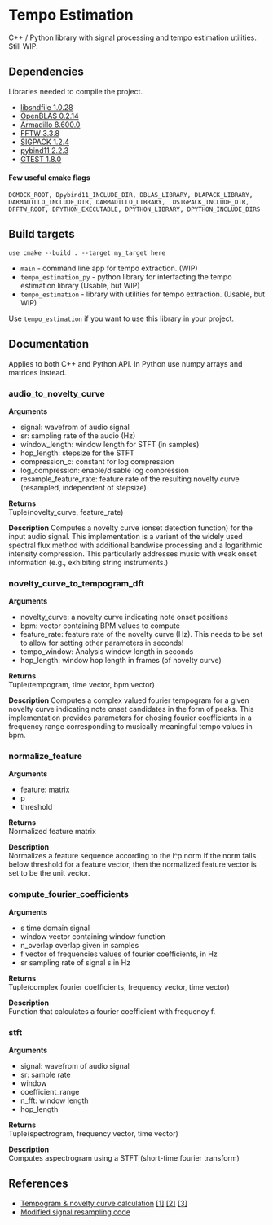 # Tempo Estimation
C++ / Python library with signal processing and tempo estimation utilities.  
Still WIP.

## Dependencies
Libraries needed to compile the project.
* [libsndfile 1.0.28](http://www.mega-nerd.com/libsndfile/)
* [OpenBLAS 0.2.14](https://www.openblas.net/)
* [Armadillo 8.600.0](http://arma.sourceforge.net/)
* [FFTW 3.3.8](http://www.fftw.org/)
* [SIGPACK 1.2.4](http://sigpack.sourceforge.net/)
* [pybind11 2.2.3](https://github.com/pybind/pybind11)
* [GTEST 1.8.0](https://github.com/google/googletest)

#### Few useful cmake flags
`DGMOCK_ROOT, Dpybind11_INCLUDE_DIR, DBLAS_LIBRARY, DLAPACK_LIBRARY, DARMADILLO_INCLUDE_DIR, DARMADILLO_LIBRARY, 
DSIGPACK_INCLUDE_DIR, DFFTW_ROOT, DPYTHON_EXECUTABLE, DPYTHON_LIBRARY, DPYTHON_INCLUDE_DIRS`

## Build targets
`use cmake --build . --target my_target here`
* `main` - command line app for tempo extraction. (WIP)
* `tempo_estimation_py` - python library for interfacting the tempo estimation library (Usable, but WIP)
* `tempo_estimation` - library with utilities for tempo extraction. (Usable, but WIP)

Use `tempo_estimation` if you want to use this library in your project.

## Documentation
Applies to both C++ and Python API. In Python use numpy arrays and matrices instead.

### audio_to_novelty_curve
**Arguments**
- signal: wavefrom of audio signal
- sr: sampling rate of the audio (Hz)
- window_length: window length for STFT (in samples)
- hop_length: stepsize for the STFT
- compression_c: constant for log compression
- log_compression: enable/disable log compression
- resample_feature_rate: feature rate of the resulting novelty curve (resampled, independent of stepsize)

**Returns**  
Tuple(novelty_curve, feature_rate)

**Description**
Computes a novelty curve (onset detection function) for the input audio signal. This implementation is a
variant of the widely used spectral flux method with additional bandwise processing and a logarithmic intensity
compression. This particularly addresses music with weak onset information (e.g., exhibiting string instruments.)


### novelty_curve_to_tempogram_dft
**Arguments**
- novelty_curve: a novelty curve indicating note onset positions
- bpm: vector containing BPM values to compute
- feature_rate: feature rate of the novelty curve (Hz). This needs to be set to allow for setting other parameters in seconds!
- tempo_window: Analysis window length in seconds
- hop_length: window hop length in frames (of novelty curve)

**Returns**  
Tuple(tempogram, time vector, bpm vector)

**Description**
Computes a complex valued fourier tempogram for a given novelty curve
indicating note onset candidates in the form of peaks.
This implementation provides parameters for chosing fourier coefficients in a frequency range corresponding to 
musically meaningful tempo values in bpm.

### normalize_feature
**Arguments**
- feature: matrix
- p
- threshold

**Returns**  
Normalized feature matrix

**Description**  
Normalizes a feature sequence according to the l^p norm
If the norm falls below threshold for a feature vector, then the normalized feature vector is set to be the
unit vector.

### compute_fourier_coefficients
**Arguments**
- s time domain signal
- window vector containing window function
- n_overlap overlap given in samples
- f vector of frequencies values of fourier coefficients, in Hz
- sr sampling rate of signal s in Hz

**Returns**  
Tuple(complex fourier coefficients, frequency vector, time vector)

**Description**  
Function that calculates a fourier coefficient with frequency f.  

### stft
**Arguments**
- signal: wavefrom of audio signal
- sr: sample rate
- window
- coefficient_range
- n_fft: window length
- hop_length

**Returns**  
Tuple(spectrogram, frequency vector, time vector)

**Description**  
Computes aspectrogram using a STFT (short-time fourier transform)


## References
* [Tempogram & novelty curve calculation](http://resources.mpi-inf.mpg.de/MIR/tempogramtoolbox/) [[1]](https://ieeexplore.ieee.org/document/5654580/) [[2]](http://resources.mpi-inf.mpg.de/MIR/tempogramtoolbox/2010_GroscheMuellerKurth_TempogramCyclic_ICASSP.pdf) [[3]](http://resources.mpi-inf.mpg.de/MIR/tempogramtoolbox/2009_GroscheMueller_PredominantLocalPeriodicy_WASPAA.pdf)
* [Modified signal resampling code](https://github.com/terrygta/SignalResampler)